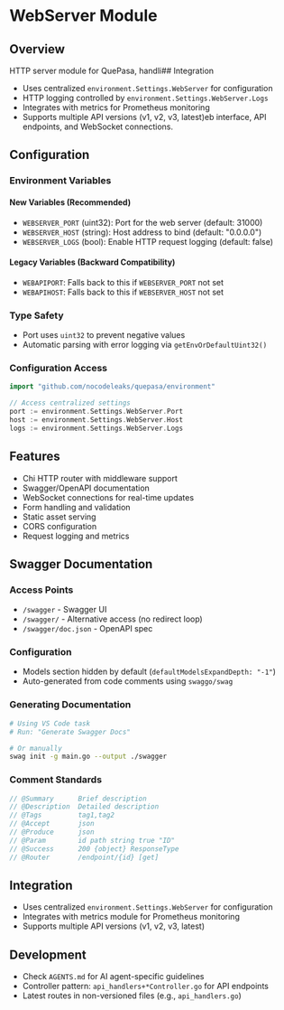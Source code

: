 # WebServer Module

## Overview
HTTP server module for QuePasa, handli## Integration
- Uses centralized `environment.Settings.WebServer` for configuration
- HTTP logging controlled by `environment.Settings.WebServer.Logs`
- Integrates with metrics for Prometheus monitoring
- Supports multiple API versions (v1, v2, v3, latest)eb interface, API endpoints, and WebSocket connections.

## Configuration

### Environment Variables

#### New Variables (Recommended)
- `WEBSERVER_PORT` (uint32): Port for the web server (default: 31000)
- `WEBSERVER_HOST` (string): Host address to bind (default: "0.0.0.0")
- `WEBSERVER_LOGS` (bool): Enable HTTP request logging (default: false)

#### Legacy Variables (Backward Compatibility)
- `WEBAPIPORT`: Falls back to this if `WEBSERVER_PORT` not set
- `WEBAPIHOST`: Falls back to this if `WEBSERVER_HOST` not set

### Type Safety
- Port uses `uint32` to prevent negative values
- Automatic parsing with error logging via `getEnvOrDefaultUint32()`

### Configuration Access
```go
import "github.com/nocodeleaks/quepasa/environment"

// Access centralized settings
port := environment.Settings.WebServer.Port
host := environment.Settings.WebServer.Host
logs := environment.Settings.WebServer.Logs
```

## Features
- Chi HTTP router with middleware support
- Swagger/OpenAPI documentation
- WebSocket connections for real-time updates
- Form handling and validation
- Static asset serving
- CORS configuration
- Request logging and metrics

## Swagger Documentation

### Access Points
- `/swagger` - Swagger UI
- `/swagger/` - Alternative access (no redirect loop)
- `/swagger/doc.json` - OpenAPI spec

### Configuration
- Models section hidden by default (`defaultModelsExpandDepth: "-1"`)
- Auto-generated from code comments using `swaggo/swag`

### Generating Documentation
```bash
# Using VS Code task
# Run: "Generate Swagger Docs"

# Or manually
swag init -g main.go --output ./swagger
```

### Comment Standards
```go
// @Summary      Brief description
// @Description  Detailed description
// @Tags         tag1,tag2
// @Accept       json
// @Produce      json
// @Param        id path string true "ID"
// @Success      200 {object} ResponseType
// @Router       /endpoint/{id} [get]
```

## Integration
- Uses centralized `environment.Settings.WebServer` for configuration
- Integrates with metrics module for Prometheus monitoring
- Supports multiple API versions (v1, v2, v3, latest)

## Development
- Check `AGENTS.md` for AI agent-specific guidelines
- Controller pattern: `api_handlers+*Controller.go` for API endpoints
- Latest routes in non-versioned files (e.g., `api_handlers.go`)
